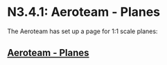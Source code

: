 # N3.4.1: Aeroteam - Planes

The Aeroteam has set up a page for 1:1 scale planes:
## [Aeroteam - Planes](http://www.aeroteam.org/buildtheearth/airbus/)

